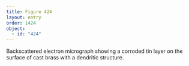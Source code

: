 ```yaml
---
title: Figure 424
layout: entry
order: 1424
object:
  - id: "424"
---
```


Backscattered electron micrograph showing a corroded tin layer on the surface of cast brass with a dendritic structure.
